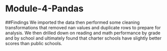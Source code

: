 # Module-4-Pandas
##Findings
We imported the data then performed some cleaning transformations that removed nan values and duplicate rows to prepare for analysis. We then drilled down on reading and math performance by grade and by school and ultimately found that charter schools have slightly better scores than public schools.
